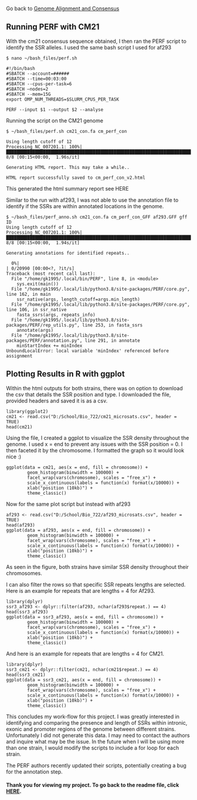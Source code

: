 Go back to [Genome Alignment and Consensus](https://github.com/GregK10/GK_722_project/blob/main/2_Genome_Alignment_and_Consensus.md)

## Running PERF with CM21
With the cm21 consensus sequence obtained, I then ran the PERF script to identify the SSR alleles. I used the same bash script I used for af293
 
```{bash}
$ nano ~/bash_files/perf.sh

#!/bin/bash
#SBATCH --account=######
#SBATCH --time=00:03:00
#SBATCH --cpus-per-task=6
#SBATCH —nodes=2
#SBATCH --mem=15G
export OMP_NUM_THREADS=$SLURM_CPUS_PER_TASK

PERF --input $1 --output $2 --analyse 
```
 
Running the script on the CM21 genome
```{bash}
$ ~/bash_files/perf.sh cm21_con.fa cm_perf_con

Using length cutoff of 12
Processing NC_007201.1: 100%|██████████████████████████████████████████████████████████████████████████████████████████████████████████████████████████████████████████████████████| 8/8 [00:15<00:00,  1.96s/it]

Generating HTML report. This may take a while..

HTML report successfully saved to cm_perf_con_v2.html
```

This generated the html summary report see HERE

Similar to the run with af293, I was not able to use the annotation file to identify if the SSRs are within annotated locations in the genome.  

```{bash}
$ ~/bash_files/perf_anno.sh cm21_con.fa cm_perf_con_GFF af293.GFF gff ID
Using length cutoff of 12
Processing NC_007201.1: 100%|██████████████████████████████████████████████████████████████████████████████████████████████████████████████████████████████████████████████████████| 8/8 [00:15<00:00,  1.94s/it]

Generating annotations for identified repeats..

  0%|                                                                                                                                                                                  | 0/20990 [00:00<?, ?it/s]
Traceback (most recent call last):
  File "/home/gk1995/.local/bin/PERF", line 8, in <module>
    sys.exit(main())
  File "/home/gk1995/.local/lib/python3.8/site-packages/PERF/core.py", line 162, in main
    ssr_native(args, length_cutoff=args.min_length)
  File "/home/gk1995/.local/lib/python3.8/site-packages/PERF/core.py", line 106, in ssr_native
    fasta_ssrs(args, repeats_info)
  File "/home/gk1995/.local/lib/python3.8/site-packages/PERF/rep_utils.py", line 253, in fasta_ssrs
    annotate(args)
  File "/home/gk1995/.local/lib/python3.8/site-packages/PERF/annotation.py", line 291, in annotate
    minStartIndex += minIndex
UnboundLocalError: local variable 'minIndex' referenced before assignment

```
## Plotting Results in R with ggplot

Within the html outputs for both strains, there was on option to download the csv that details the SSR position and type. I downloaded the file, provided headers and saved it is as a csv.

```{r}
library(ggplot2)
cm21 <- read.csv("D:/School/Bio_722/cm21_microsats.csv", header = TRUE)
head(cm21)
```

Using the file, I created a ggplot to visualize the SSR density throughout the genome. I used x = end to prevent any issues with the SSR position = 0. I then faceted it by the chromosome. I formatted the graph so it would look nice :)

```{r}
ggplot(data = cm21, aes(x = end, fill = chromosome)) +
        geom_histogram(binwidth = 100000) +
        facet_wrap(vars(chromosome), scales = "free_x") +
        scale_x_continuous(labels = function(x) format(x/10000)) +
        xlab("position (10kb)") +
        theme_classic()
```
 
Now for the same plot script but instead with af293
```{r}
af293 <- read.csv("D:/School/Bio_722/af293_microsats.csv", header = TRUE)
head(af293)
ggplot(data = af293, aes(x = end, fill = chromosome)) +
        geom_histogram(binwidth = 100000) +
        facet_wrap(vars(chromosome), scales = "free_x") +
        scale_x_continuous(labels = function(x) format(x/10000)) +
        xlab("position (10kb)") +
        theme_classic()
```

As seen in the figure, both strains have similar SSR density throughout their chromosomes.

I can also filter the rows so that specific SSR repeats lengths are selected. Here is an example for repeats that are lengths = 4 for Af293.

```{r}
library(dplyr)
ssr3_af293 <- dplyr::filter(af293, nchar(af293$repeat.) == 4)
head(ssr3_af293)
ggplot(data = ssr3_af293, aes(x = end, fill = chromosome)) +
        geom_histogram(binwidth = 100000) +
        facet_wrap(vars(chromosome), scales = "free_x") +
        scale_x_continuous(labels = function(x) format(x/10000)) +
        xlab("position (10kb)") +
        theme_classic()
```
And here is an example for repeats that are lengths = 4 for CM21.
```{r}
library(dplyr)
ssr3_cm21 <- dplyr::filter(cm21, nchar(cm21$repeat.) == 4)
head(ssr3_cm21)
ggplot(data = ssr3_cm21, aes(x = end, fill = chromosome)) +
        geom_histogram(binwidth = 100000) +
        facet_wrap(vars(chromosome), scales = "free_x") +
        scale_x_continuous(labels = function(x) format(x/10000)) +
        xlab("position (10kb)") +
        theme_classic()
``` 
 
 
This concludes my work-flow for this project. I was greatly interested in identifying and comparing the presence and length of SSRs within intronic, exonic and promoter regions of the genome between different strains. Unfortunately I did not generate this data. I may need to contact the authors and inquire what may be the issue. 
In the future when I will be using more than one strain, I would modify the scripts to include a for loop for each strain.  

The PERF authors recently updated their scripts, potentially creating a bug for the annotation step. 

#### Thank you for viewing my project. To go back to the readme file, click [HERE](https://github.com/GregK10/GK_722_project/blob/main/0_README.md).
